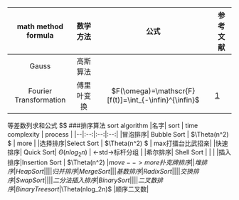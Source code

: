 |math method formula|数学方法|公式|参考文献|
|:--:|:--:|:--:|--|
|Gauss |高斯算法|||
|Fourier Transformation|傅里叶变换|$F(\omega)=\mathscr{F}[f(t)]=\int_{-\infin}^{\infin}$|[1](https://baike.baidu.com/item/%E5%82%85%E9%87%8C%E5%8F%B6%E5%8F%98%E6%8D%A2/7119029)|
等差数列求和公式
$$
###排序算法 sort algorithm
|名字| sort | time complexity | process |
|--|:--:|:--:|:--:|
|冒泡排序| Bubble Sort | $\Theta(n^2) $ | more |
|选择排序|Select Sort | $\Theta(n^2) $  | max打擂台比武招亲|
|快速排序| Quick Sort|   $\Theta(nlog_2n)$ | <-std->标杆分组 |
|希尔排序| Shell Sort | | |
|插入排序|Insertion Sort | $\Theta(n^2) $| move--> more扑克牌排序|
|堆排序| Heap Sort |||
|归并排序| Merge Sort ||
|基数排序| Radix Sort |||
|交换排序| Swap Sort |||
|二分法插入排序| Binary Sort |||
|二叉数排序|Binary Tree sort|$\Theta(nlog_2n)$ |顺序二叉数|
